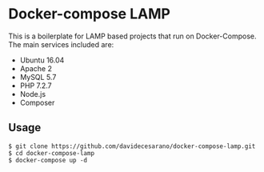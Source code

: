 # Docker-compose LAMP
This is a boilerplate for LAMP based projects that run on Docker-Compose. 
The main services included are:
* Ubuntu 16.04
* Apache 2
* MySQL 5.7
* PHP 7.2.7
* Node.js
* Composer

## Usage
```
$ git clone https://github.com/davidecesarano/docker-compose-lamp.git
$ cd docker-compose-lamp
$ docker-compose up -d
```
